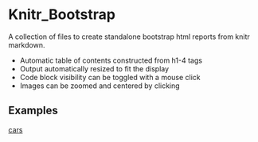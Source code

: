 # Knitr_Bootstrap #

A collection of files to create standalone bootstrap html reports from knitr markdown.

* Automatic table of contents constructed from h1-4 tags
* Output automatically resized to fit the display
* Code block visibility can be toggled with a mouse click
* Images can be zoomed and centered by clicking

## Examples ##
[cars](http://htmlpreview.github.com/?https://github.com/jimhester/knitr_bootstrap/blob/master/examples/cars.html)
